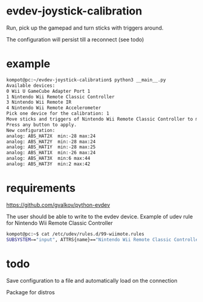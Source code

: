 # evdev-joystick-calibration
Run, pick up the gamepad and turn sticks with triggers around. 

The configuration will persist till a reconnect (see todo)
# example
```bash
kompot@pc:~/evdev-joystick-calibration$ python3 __main__.py 
Available devices:
0 Wii U GameCube Adapter Port 1
1 Nintendo Wii Remote Classic Controller
3 Nintendo Wii Remote IR
4 Nintendo Wii Remote Accelerometer
Pick one device for the calibration: 1
Move sticks and triggers of Nintendo Wii Remote Classic Controller to max and min positions.
Press any button to apply.
New configuration:                    
analog: ABS_HAT2X  min:-28 max:24
analog: ABS_HAT2Y  min:-28 max:24
analog: ABS_HAT1Y  min:-28 max:25
analog: ABS_HAT1X  min:-26 max:24
analog: ABS_HAT3X  min:6 max:44
analog: ABS_HAT3Y  min:2 max:42
```
# requirements
https://github.com/gvalkov/python-evdev

The user should be able to write to the evdev device. Example of udev rule for Nintendo Wii Remote Classic Controller
```bash
kompot@pc:~$ cat /etc/udev/rules.d/99-wiimote.rules 
SUBSYSTEM=="input", ATTRS{name}=="Nintendo Wii Remote Classic Controller", MODE="0666", ENV{ID_INPUT_JOYSTICK}="1", ENV{ID_INPUT_KEY}="0"

```
# todo
Save configuration to a file and automatically load on the connection

Package for distros
